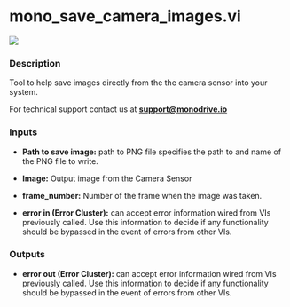 # mono_save_camera_images.vi

<p class="img_container">
<img class="lg_img" src="../mono_save_camera_images.png"/>
</p>

### Description

Tool to help save images directly from the the camera sensor into your system.

For technical support contact us at <b>support@monodrive.io</b> 

### Inputs

- **Path to save image:**  path to PNG file specifies the path to and name of the PNG
file to write.
 

- **Image:**  Output image from the Camera Sensor
 

- **frame_number:**  Number of the frame when the image was taken.
 

- **error in (Error Cluster):** can accept error information wired from VIs previously called. Use this information to decide if any functionality should be bypassed in the event of errors from other VIs. 

### Outputs

- **error out (Error Cluster):** can accept error information wired from VIs previously called. Use this information to decide if any functionality should be bypassed in the event of errors from other VIs. 

<p>&nbsp;</p>
